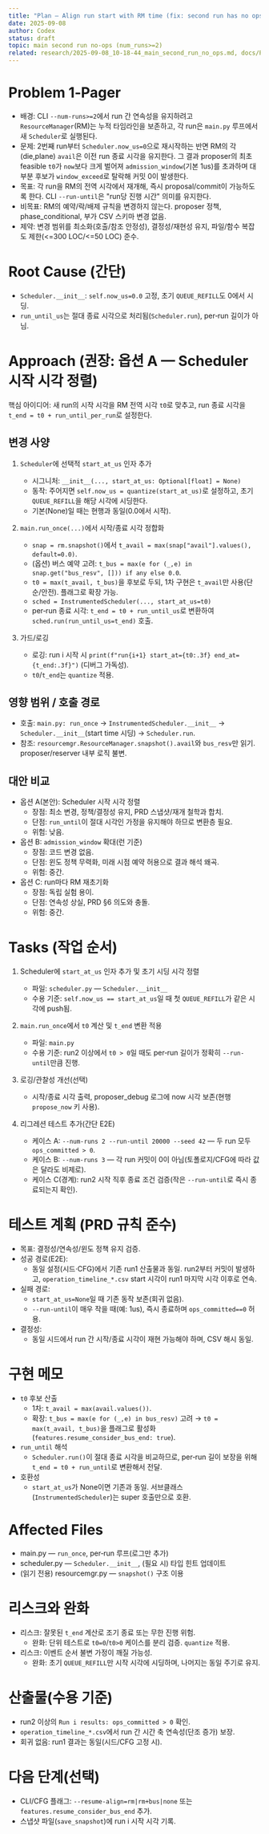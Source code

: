 ```yaml
---
title: "Plan — Align run start with RM time (fix: second run has no ops)"
date: 2025-09-08
author: Codex
status: draft
topic: main second run no-ops (num_runs>=2)
related: research/2025-09-08_10-18-44_main_second_run_no_ops.md, docs/PRD_v2.md
---
```


# Problem 1‑Pager

- 배경: CLI `--num-runs>=2`에서 run 간 연속성을 유지하려고 `ResourceManager`(RM)는 누적 타임라인을 보존하고, 각 run은 `main.py` 루프에서 새 `Scheduler`로 실행된다.
- 문제: 2번째 run부터 `Scheduler.now_us=0`으로 재시작하는 반면 RM의 각 (die,plane) `avail`은 이전 run 종료 시각을 유지한다. 그 결과 proposer의 최초 feasible `t0`가 `now`보다 크게 벌어져 `admission_window`(기본 1us)를 초과하며 대부분 후보가 `window_exceed`로 탈락해 커밋 0이 발생한다.
- 목표: 각 run을 RM의 전역 시각에서 재개해, 즉시 proposal/commit이 가능하도록 한다. CLI `--run-until`은 "run당 진행 시간" 의미를 유지한다.
- 비목표: RM의 예약/락/배제 규칙을 변경하지 않는다. proposer 정책, phase_conditional, 부가 CSV 스키마 변경 없음.
- 제약: 변경 범위를 최소화(호출/참조 안정성), 결정성/재현성 유지, 파일/함수 복잡도 제한(<=300 LOC/<=50 LOC) 준수.

# Root Cause (간단)
- `Scheduler.__init__`: `self.now_us=0.0` 고정, 초기 `QUEUE_REFILL`도 0에서 시딩.
- `run_until_us`는 절대 종료 시각으로 처리됨(`Scheduler.run`), per‑run 길이가 아님.

# Approach (권장: 옵션 A — Scheduler 시작 시각 정렬)

핵심 아이디어: 새 run의 시작 시각을 RM 전역 시각 `t0`로 맞추고, run 종료 시각을 `t_end = t0 + run_until_per_run`로 설정한다.

## 변경 사양

1) `Scheduler`에 선택적 `start_at_us` 인자 추가
   - 시그니처: `__init__(..., start_at_us: Optional[float] = None)`
   - 동작: 주어지면 `self.now_us = quantize(start_at_us)`로 설정하고, 초기 `QUEUE_REFILL`을 해당 시각에 시딩한다.
   - 기본(None)일 때는 현행과 동일(0.0에서 시작).

2) `main.run_once(...)`에서 시작/종료 시각 정합화
   - `snap = rm.snapshot()`에서 `t_avail = max(snap["avail"].values(), default=0.0)`.
   - (옵션) 버스 예약 고려: `t_bus = max(e for (_,e) in snap.get("bus_resv", [])) if any else 0.0`.
   - `t0 = max(t_avail, t_bus)`을 후보로 두되, 1차 구현은 `t_avail`만 사용(단순/안전). 플래그로 확장 가능.
   - `sched = InstrumentedScheduler(..., start_at_us=t0)`
   - per‑run 종료 시각: `t_end = t0 + run_until_us`로 변환하여 `sched.run(run_until_us=t_end)` 호출.

3) 가드/로깅
   - 로깅: run i 시작 시 `print(f"run{i+1} start_at={t0:.3f} end_at={t_end:.3f}")` (디버그 가독성).
   - `t0`/`t_end`는 `quantize` 적용.

## 영향 범위 / 호출 경로
- 호출: `main.py: run_once` -> `InstrumentedScheduler.__init__` -> `Scheduler.__init__`(start time 시딩) -> `Scheduler.run`.
- 참조: `resourcemgr.ResourceManager.snapshot().avail`와 `bus_resv`만 읽기. proposer/reserver 내부 로직 불변.

## 대안 비교
- 옵션 A(본안): Scheduler 시작 시각 정렬
  - 장점: 최소 변경, 정책/결정성 유지, PRD 스냅샷/재개 철학과 합치.
  - 단점: `run_until`이 절대 시각인 가정을 유지해야 하므로 변환층 필요.
  - 위험: 낮음.
- 옵션 B: `admission_window` 확대(런 기준)
  - 장점: 코드 변경 없음.
  - 단점: 윈도 정책 무력화, 미래 시점 예약 허용으로 결과 해석 왜곡.
  - 위험: 중간.
- 옵션 C: run마다 RM 재초기화
  - 장점: 독립 실험 용이.
  - 단점: 연속성 상실, PRD §6 의도와 충돌.
  - 위험: 중간.

# Tasks (작업 순서)

1) Scheduler에 `start_at_us` 인자 추가 및 초기 시딩 시각 정렬
   - 파일: `scheduler.py` — `Scheduler.__init__`
   - 수용 기준: `self.now_us == start_at_us`일 때 첫 `QUEUE_REFILL`가 같은 시각에 push됨.

2) `main.run_once`에서 `t0` 계산 및 `t_end` 변환 적용
   - 파일: `main.py`
   - 수용 기준: run2 이상에서 `t0 > 0`일 때도 per‑run 길이가 정확히 `--run-until`만큼 진행.

3) 로깅/관찰성 개선(선택)
   - 시작/종료 시각 출력, proposer_debug 로그에 now 시각 보존(현행 `propose_now` 키 사용).

4) 리그레션 테스트 추가(간단 E2E)
   - 케이스 A: `--num-runs 2 --run-until 20000 --seed 42` — 두 run 모두 `ops_committed > 0`.
   - 케이스 B: `--num-runs 3` — 각 run 커밋이 0이 아님(토폴로지/CFG에 따라 값은 달라도 비제로).
   - 케이스 C(경계): run2 시작 직후 종료 조건 검증(작은 `--run-until`로 즉시 종료되는지 확인).

# 테스트 계획 (PRD 규칙 준수)

- 목표: 결정성/연속성/윈도 정책 유지 검증.
- 성공 경로(E2E):
  - 동일 설정(시드·CFG)에서 기존 run1 산출물과 동일. run2부터 커밋이 발생하고, `operation_timeline_*.csv` start 시각이 run1 마지막 시각 이후로 연속.
- 실패 경로:
  - `start_at_us=None`일 때 기존 동작 보존(회귀 없음).
  - `--run-until`이 매우 작을 때(예: 1us), 즉시 종료하며 `ops_committed==0` 허용.
- 결정성:
  - 동일 시드에서 run 간 시작/종료 시각이 재현 가능해야 하며, CSV 해시 동일.

# 구현 메모

- `t0` 후보 산출
  - 1차: `t_avail = max(avail.values())`.
  - 확장: `t_bus = max(e for (_,e) in bus_resv)` 고려 → `t0 = max(t_avail, t_bus)`을 플래그로 활성화(`features.resume_consider_bus_end: true`).
- `run_until` 해석
  - `Scheduler.run()`이 절대 종료 시각을 비교하므로, per‑run 길이 보장을 위해 `t_end = t0 + run_until`로 변환해서 전달.
- 호환성
  - `start_at_us`가 None이면 기존과 동일. 서브클래스(`InstrumentedScheduler`)는 super 호출만으로 호환.

# Affected Files

- main.py — `run_once`, per‑run 루프(로그만 추가)
- scheduler.py — `Scheduler.__init__`, (필요 시) 타입 힌트 업데이트
- (읽기 전용) resourcemgr.py — `snapshot()` 구조 이용

# 리스크와 완화

- 리스크: 잘못된 `t_end` 계산로 조기 종료 또는 무한 진행 위험.
  - 완화: 단위 테스트로 `t0=0`/`t0>0` 케이스를 분리 검증. `quantize` 적용.
- 리스크: 이벤트 순서 불변 가정이 깨질 가능성.
  - 완화: 초기 `QUEUE_REFILL`만 시작 시각에 시딩하며, 나머지는 동일 주기로 유지.

# 산출물(수용 기준)

- run2 이상의 `Run i results: ops_committed > 0` 확인.
- `operation_timeline_*.csv`에서 run 간 시간 축 연속성(단조 증가) 보장.
- 회귀 없음: run1 결과는 동일(시드/CFG 고정 시).

# 다음 단계(선택)

- CLI/CFG 플래그: `--resume-align=rm|rm+bus|none` 또는 `features.resume_consider_bus_end` 추가.
- 스냅샷 파일(`save_snapshot`)에 run i 시작 시각 기록.

